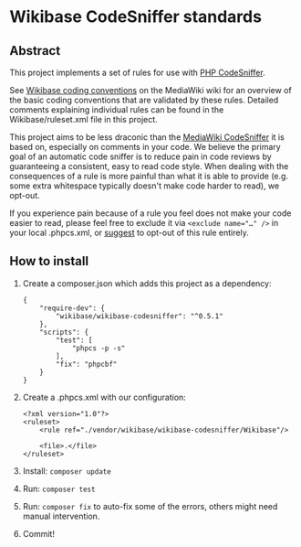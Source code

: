 Wikibase CodeSniffer standards
==============================

Abstract
--------
This project implements a set of rules for use with
[PHP CodeSniffer](https://packagist.org/packages/squizlabs/php_codesniffer).

See [Wikibase coding conventions](https://www.mediawiki.org/wiki/Wikibase/Coding_conventions) on the
MediaWiki wiki for an overview of the basic coding conventions that are validated by these rules.
Detailed comments explaining individual rules can be found in the Wikibase/ruleset.xml file in
this project.

This project aims to be less draconic than the
[MediaWiki CodeSniffer](https://github.com/wikimedia/mediawiki-tools-codesniffer) it is based on,
especially on comments in your code. We believe the primary goal of an automatic code sniffer is to
reduce pain in code reviews by guaranteeing a consistent, easy to read code style. When dealing with
the consequences of a rule is more painful than what it is able to provide (e.g. some extra
whitespace typically doesn't make code harder to read), we opt-out.

If you experience pain because of a rule you feel does not make your code easier to read, please
feel free to exclude it via `<exclude name="…" />` in your local .phpcs.xml, or
[suggest](https://github.com/wmde/WikibaseCodeSniffer/issues) to opt-out of this rule entirely.

How to install
--------------
1. Create a composer.json which adds this project as a dependency:

    ```
    {
    	"require-dev": {
    		"wikibase/wikibase-codesniffer": "^0.5.1"
    	},
    	"scripts": {
    		"test": [
    			"phpcs -p -s"
    		],
    		"fix": "phpcbf"
    	}
    }
    ```
2. Create a .phpcs.xml with our configuration:

    ```
    <?xml version="1.0"?>
    <ruleset>
    	<rule ref="./vendor/wikibase/wikibase-codesniffer/Wikibase"/>

    	<file>.</file>
    </ruleset>
    ```
3. Install: `composer update`
4. Run: `composer test`
5. Run: `composer fix` to auto-fix some of the errors, others might need
   manual intervention.
6. Commit!
